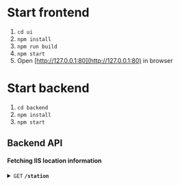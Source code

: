 # Start frontend
1. `cd ui`
2. `npm install`
3. `npm run build`
4. `npm start`
5. Open [http://127.0.0.1:80](http://127.0.0.1:80) in browser

# Start backend
1. `cd backend`
2. `npm install`
3. `npm start`

## Backend API

#### Fetching IIS location information

<details>
 <summary><code>GET</code> <code><b>/station</b></code></summary>

##### Parameters

> None

##### Responses

> | http code     | content-type                      | response                                                            |
> |---------------|-----------------------------------|---------------------------------------------------------------------|
> | `200`         | `application/json`                | `{ "longitude": "-1.4367", "latitude": "35.2829" }`                 |
> | `500`         | `application/json`                | `{ "error": "fetch failed" }`                                       |

